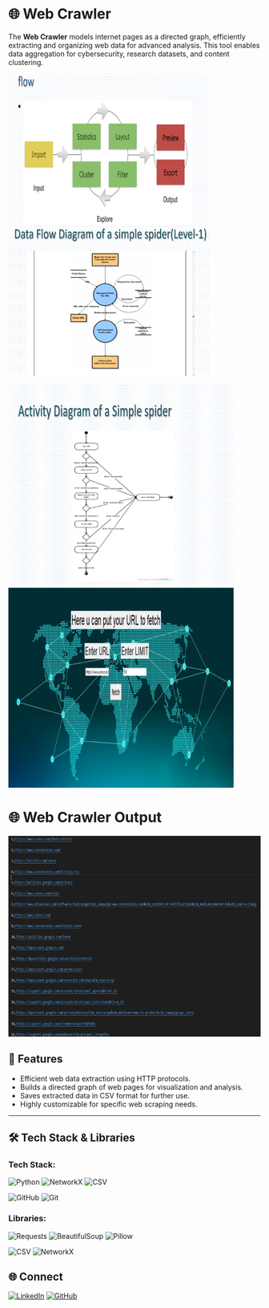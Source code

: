 # 🌐 Web Crawler 
 

The **Web Crawler** models internet pages as a directed graph, efficiently extracting and organizing web data for advanced analysis. This tool enables data aggregation for cybersecurity, research datasets, and content clustering.

 <img src="https://github.com/ayush8318/WebCrawler/blob/e1e50894ea9964f4244a6c832108efc62658517e/Flow.png" alt="" width="400" height="300">   <img src="https://github.com/ayush8318/WebCrawler/blob/e1e50894ea9964f4244a6c832108efc62658517e/Data%20FLow%20Diagram.png" alt="" width="400" height="300">


<img src="https://github.com/ayush8318/WebCrawler/blob/e1e50894ea9964f4244a6c832108efc62658517e/Activity%20Diagram.png" alt="" width="450" height="400"> <img src="https://github.com/ayush8318/WebCrawler/blob/df71f9c8e4c16a230d01bdd4e12e3d119c048c87/img.jpg" alt="" width="450" height="400">



# 🌐 Web Crawler Output

<img src="https://github.com/ayush8318/WebCrawler/blob/df71f9c8e4c16a230d01bdd4e12e3d119c048c87/output.png" alt="" width="800" height="400">

## 🚀 Features

- Efficient web data extraction using HTTP protocols.
- Builds a directed graph of web pages for visualization and analysis.
- Saves extracted data in CSV format for further use.
- Highly customizable for specific web scraping needs.

---

## 🛠️ Tech Stack & Libraries

### Tech Stack:
![Python](https://img.shields.io/badge/Python-3.x-blue?logo=python&logoColor=white)   ![NetworkX](https://img.shields.io/badge/NetworkX-Graph%20Library-orange)  ![CSV](https://img.shields.io/badge/CSV-Data%20Storage-lightgrey) 

 ![GitHub](https://img.shields.io/badge/GitHub-Repository-181717?logo=github&logoColor=white)   ![Git](https://img.shields.io/badge/Git-Version%20Control-F05033?logo=git&logoColor=white) 

### Libraries:
 ![Requests](https://img.shields.io/badge/Requests-HTTP%20Library-blue)  ![BeautifulSoup](https://img.shields.io/badge/BeautifulSoup-HTML%20Parsing-yellowgreen)  ![Pillow](https://img.shields.io/badge/Pillow-Image%20Processing-yellow)  

 ![CSV](https://img.shields.io/badge/CSV-Data%20Storage-lightgrey)  ![NetworkX](https://img.shields.io/badge/NetworkX-Graph%20Visualization-orange)  
 
## 🌐 Connect

[![LinkedIn](https://img.shields.io/badge/-LinkedIn-blue?logo=linkedin&logoColor=white)](https://www.linkedin.com/in/ayush-gupta-01a785228) [![GitHub](https://img.shields.io/badge/-GitHub-black?logo=github&logoColor=white)](https://github.com/ayush8318)
 

